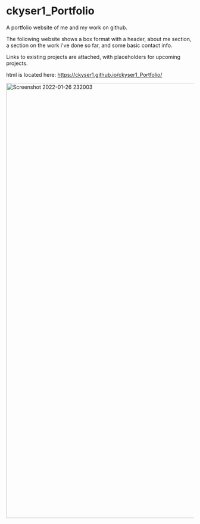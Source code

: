 # ckyser1_Portfolio
A portfolio website of me and my work on github.

The following website shows a box format with a header, about me section, a section on the work i've done so far, and some basic contact info.

Links to existing projects are attached, with placeholders for upcoming projects.

html is located here: https://ckyser1.github.io/ckyser1_Portfolio/

<img width="1169" alt="Screenshot 2022-01-26 232003" src="https://user-images.githubusercontent.com/97637742/151291313-14944ab8-11fb-4962-9701-af8eba67ecb4.png">
